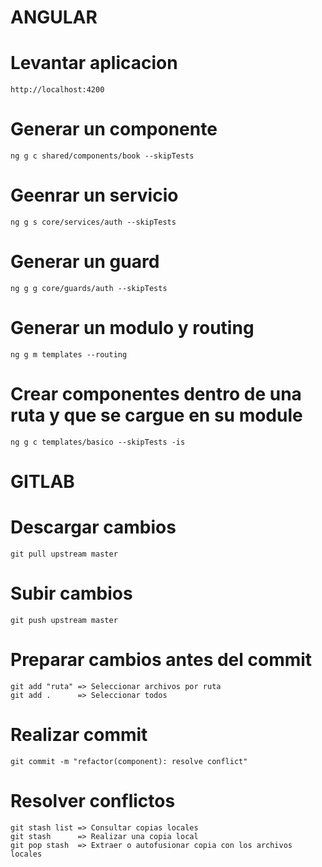 # ANGULAR
  # Levantar aplicacion
    http://localhost:4200

  # Generar un componente
    ng g c shared/components/book --skipTests
  # Geenrar un servicio
    ng g s core/services/auth --skipTests
  # Generar un guard
    ng g g core/guards/auth --skipTests
  # Generar un modulo y routing
    ng g m templates --routing
  # Crear componentes dentro de una ruta y que se cargue en su module
    ng g c templates/basico --skipTests -is

# GITLAB
  # Descargar cambios
    git pull upstream master
  # Subir cambios
    git push upstream master
  # Preparar cambios antes del commit
    git add "ruta" => Seleccionar archivos por ruta
    git add .      => Seleccionar todos
  # Realizar commit
    git commit -m "refactor(component): resolve conflict"

  # Resolver conflictos
    git stash list => Consultar copias locales
    git stash      => Realizar una copia local
    git pop stash  => Extraer o autofusionar copia con los archivos locales